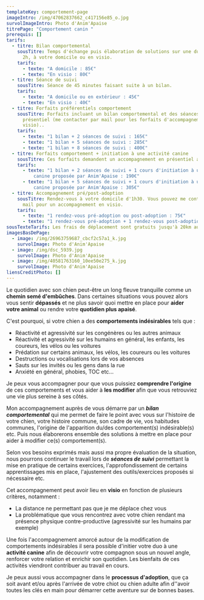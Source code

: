 ```yaml
---
templateKey: comportement-page
imageIntro: /img/47062837662_c417156e85_o.jpg
survolImageIntro: Photo d'Anim'Apaise
titrePage: "Comportement canin "
prerequis: []
tarifs:
  - titre: Bilan comportemental
    sousTitre: Temps d'échange puis élaboration de solutions sur une durée d'environ
      2h, à votre domicile ou en visio.
    tarifs:
      - texte: "A domicile : 85€"
      - texte: "En visio : 80€"
  - titre: Séance de suivi
    sousTitre: Séance de 45 minutes faisant suite à un bilan.
    tarifs:
      - texte: "A domicile ou en extérieur : 45€"
      - texte: "En visio : 40€"
  - titre: Forfaits préférentiels comportement
    sousTitre: Forfaits incluant un bilan comportemental et des séances de suivi en
      présentiel (me contacter par mail pour les forfaits d'accompagnement en
      visio)..
    tarifs:
      - texte: "1 bilan + 2 séances de suivi : 165€"
      - texte: "1 bilan + 5 séances de suivi : 285€"
      - texte: "1 bilan + 8 séances de suivi : 400€"
  - titre: Forfaits comportement + initiation à une activité canine
    sousTitre: Ces forfaits demandent un accompagnement en présentiel au préalable.
    tarifs:
      - texte: "1 bilan + 2 séances de suivi + 1 cours d'initiation à une activité
          canine proposée par Anim'Apaise : 190€"
      - texte: "1 bilan + 5 séances de suivi + 1 cours d'initiation à une activité
          canine proposée par Anim'Apaise : 305€"
  - titre: Accompagnement pré/post-adoption
    sousTitre: Rendez-vous à votre domicile d'1h30. Vous pouvez me contacter par
      mail pour un accompagnement en visio.
    tarifs:
      - texte: "1 rendez-vous pré-adoption ou post-adoption : 75€"
      - texte: "1 rendez-vous pré-adoption + 1 rendez-vous post-adoption : 135€"
sousTexteTarifs: Les frais de déplacement sont gratuits jusqu'à 20km autour d'Orvault Cholière.
imagesBasDePage:
  - image: /img/26963759687_cbcf2c57a1_k.jpg
    survolImage: Photo d'Anim'Apaise
  - image: /img/dsc_5939.jpg
    survolImage: Photo d'Anim'Apaise
  - image: /img/40581763160_10ee50e275_k.jpg
    survolImage: Photo d'Anim'Apaise
liensCreditPhoto: []
---
```

Le quotidien avec son chien peut-être un long fleuve tranquille comme un **chemin semé d'embûches**.  Dans certaines situations vous pouvez alors vous sentir **dépassés** et ne plus savoir quoi mettre en place pour **aider votre animal** ou rendre votre **quotidien plus apaisé**. 

C'est pourquoi, si votre chien a des **comportements indésirables** tels que :

* Réactivité et agressivité sur les congénères ou les autres animaux
* Réactivité et agressivité sur les humains en général, les enfants, les coureurs, les vélos ou  les voitures
* Prédation sur certains animaux, les vélos, les coureurs ou les voitures
* Destructions ou vocalisations lors de vos absences
* Sauts sur les invités ou les gens dans la rue
* Anxiété en général, phobies, TOC etc...

Je peux vous accompagner pour que vous puissiez **comprendre l'origine** de ces comportements et vous aider à **les modifier** afin que vous retrouviez une vie plus sereine à ses côtés.

Mon accompagnement auprès de vous démarre par un ***bilan comportemental*** qui me permet de faire le point avec vous sur l'histoire de votre chien, votre histoire commune, son cadre de vie, vos habitudes communes, l'origine de l'apparition du/des comportement(s) indésirable(s) etc. Puis nous élaborerons ensemble des solutions à mettre en place pour aider à modifier ce(s) comportement(s).

Selon vos besoins exprimés mais aussi ma propre évaluation de la situation, nous pourrons continuer le travail lors de ***séances de suivi*** permettant la mise en pratique de certains exercices, l'approfondissement de certains apprentissages mis en place, l'ajustement des outils/exercices proposés si nécessaire etc.

Cet accompagnement peut avoir lieu en **visio** en fonction de plusieurs critères, notamment :

* La distance ne permettant pas que je me déplace chez vous
* La problématique que vous rencontrez avec votre chien rendant ma présence physique contre-productive (agressivité sur les humains par exemple)

Une fois l'accompagnement amorcé autour de la modification de comportements indésirables il sera possible d'initier votre duo à une **activité canine** afin de découvrir votre compagnon sous un nouvel angle, renforcer votre relation et enrichir son quotidien. Les bienfaits de ces activités viendront contribuer au travail en cours.

Je peux aussi vous accompagner dans le **processus d'adoption**, que ça soit avant et/ou après l'arrivée de votre chiot ou chien adulte afin d''avoir toutes les clés en main pour démarrer cette aventure sur de bonnes bases.